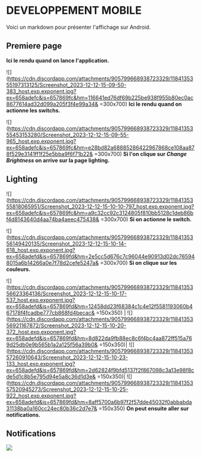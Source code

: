 # DEVELOPPEMENT MOBILE

Voici un markdown pour présenter l'affichage sur Android.

## Premiere page
**Ici le rendu quand on lance l'application.**

![](https://cdn.discordapp.com/attachments/905799668938723329/1184135355197313125/Screenshot_2023-12-12-15-09-50-383_host.exp.exponent.jpg?ex=658adefc&is=657869fc&hm=116641ed76df69b225be938f955b80ec0ac8677614ad32d099a205f3f4e99a34& =300x700)
**Ici le rendu quand on actionne les switchs.**

![](https://cdn.discordapp.com/attachments/905799668938723329/1184135355453153280/Screenshot_2023-12-12-15-09-55-965_host.exp.exponent.jpg?ex=658adefc&is=657869fc&hm=e28bd82a68885286422967868ce108aa878f529e3141ff1f25e5bba9f6f71b22& =300x700)
**Si l'on clique sur *Change Brightness* on arrive sur la page lighting.**
## Lighting

![](https://cdn.discordapp.com/attachments/905799668938723329/1184135355818065951/Screenshot_2023-12-12-15-10-10-797_host.exp.exponent.jpg?ex=658adefc&is=657869fc&hm=a9c32cc92c3124805f810bb5128c1deb86bf4d8143640d4aa74ba4aeec475438& =300x700)
**Si on actionne le switch.**

![](https://cdn.discordapp.com/attachments/905799668938723329/1184135356149420135/Screenshot_2023-12-12-15-10-14-618_host.exp.exponent.jpg?ex=658adefd&is=657869fd&hm=2e5cc5d676c7c96044e90913d02dc765948015a6b14266a0e7f78d2cefe5247a& =300x700)
**Si on clique sur les couleurs.**

![](https://cdn.discordapp.com/attachments/905799668938723329/1184135356623364136/Screenshot_2023-12-12-15-10-17-537_host.exp.exponent.jpg?ex=658adefd&is=657869fd&hm=12458dd23f68384c1c4e12f5581193060b467178f4fcadbe777cb868fd4becac& =150x350) | ![](https://cdn.discordapp.com/attachments/905799668938723329/1184135356921167872/Screenshot_2023-12-12-15-10-20-372_host.exp.exponent.jpg?ex=658adefd&is=657869fd&hm=8d822da9fb88ec8c6f4bc4aa872ff515a769d25db0e9b565b1a2a125f56a39b0& =150x350)| ![](https://cdn.discordapp.com/attachments/905799668938723329/1184135357260910643/Screenshot_2023-12-12-15-10-23-133_host.exp.exponent.jpg?ex=658adefd&is=657869fd&hm=2d62824f9bfd5137f2f867098c3a13e98f8cde5d1c8b5e795d94e5a8c36d1d3e& =150x350)| ![](https://cdn.discordapp.com/attachments/905799668938723329/1184135357520945273/Screenshot_2023-12-12-15-10-25-922_host.exp.exponent.jpg?ex=658adefd&is=657869fd&hm=8aff5700a6b97f2f57dde45032f0abbabda31138ba0a160cc24ec80b36c2d7e7& =150x350)
**On peut ensuite aller sur notifications.**

## Notifications

![](https://cdn.discordapp.com/attachments/905799668938723329/1184135357764223166/Screenshot_2023-12-12-15-10-32-406_host.exp.exponent.jpg?ex=658adefd&is=657869fd&hm=332f6d1b4b4b0e700e5159b2a06f2cfbcf7bd7524d94a990329bcc2bafe9dbe1&)
